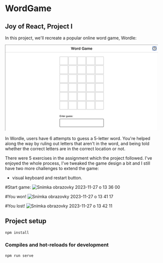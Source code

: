 # WordGame

## Joy of React, Project I

In this project, we'll recreate a popular online word game, Wordle:

![Demo showing the finished product, our Wordle clone](docs/wordle-demo.gif)

In Wordle, users have 6 attempts to guess a 5-letter word. You're helped along the way by ruling out letters that aren't in the word, and being told whether the correct letters are in the correct location or not.

There were 5 exercises in the assignment which the project followed. 
I've enjoyed the whole process, I've tweaked the game design a bit and I still have two more challenges to extend the game: 
- visual keyboard and restart button. 



#Start game:
<img width="350" alt="Snímka obrazovky 2023-11-27 o 13 36 00" src="https://github.com/VeveCambor/WordGame/assets/121693001/7b78638f-e4d6-4b5a-be43-61d6dd81b6f7">



#You won!
<img width="350" alt="Snímka obrazovky 2023-11-27 o 13 41 17" src="https://github.com/VeveCambor/WordGame/assets/121693001/301cc069-91d2-47ac-870d-5be0a5d9a11c">



#You lost!
<img width="350" alt="Snímka obrazovky 2023-11-27 o 13 42 11" src="https://github.com/VeveCambor/WordGame/assets/121693001/f706df4d-5ce0-4dfa-97cd-630db197cf2e">



## Project setup
```
npm install
```

### Compiles and hot-reloads for development
```
npm run serve
```


